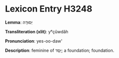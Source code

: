 # Lexicon Entry H3248

**Lemma**: יְסוּדָה

**Transliteration (xlit)**: yᵉçûwdâh

**Pronunciation**: yes-oo-daw'

**Description**:
feminine of יְסֻד; a foundation; foundation.
